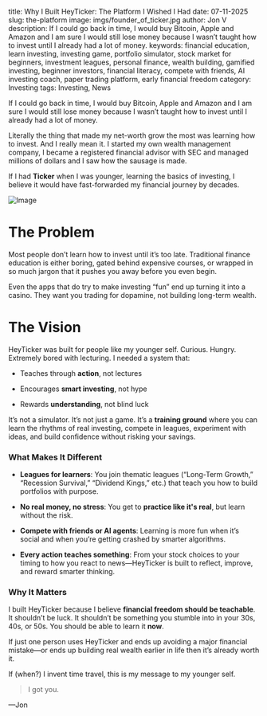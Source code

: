title: Why I Built HeyTicker: The Platform I Wished I Had
date: 07-11-2025
slug: the-platform
image: imgs/founder_of_ticker.jpg
author: Jon V
description: If I could go back in time, I would buy Bitcoin, Apple and Amazon and I am sure I would still lose money because I wasn’t taught how to invest until I already had a lot of money.
keywords: financial education, learn investing, investing game, portfolio simulator, stock market for beginners, investment leagues, personal finance, wealth building, gamified investing, beginner investors, financial literacy, compete with friends, AI investing coach, paper trading platform, early financial freedom
category: Investing
tags: Investing, News



If I could go back in time, I would buy Bitcoin, Apple and Amazon and I am sure I would still lose money because I wasn’t taught how to invest until I already had a lot of money.



Literally the thing that made my net-worth grow the most was learning how to invest. And I really mean it. I started my own wealth management company, I became a registered financial advisor with SEC and managed millions of dollars and I saw how the sausage is made.



If I had **Ticker** when I was younger, learning the basics of investing, I believe it would have fast-forwarded my financial journey by decades.



![Image](imgs/image_4544217431829357999jpg.png)

# The Problem



Most people don’t learn how to invest until it’s too late. Traditional finance education is either boring, gated behind expensive courses, or wrapped in so much jargon that it pushes you away before you even begin.



Even the apps that do try to make investing “fun” end up turning it into a casino. They want you trading for dopamine, not building long-term wealth.



# The Vision



HeyTicker was built for people like my younger self. Curious. Hungry. Extremely bored with lecturing. I needed a system that:



- Teaches through **action**, not lectures

- Encourages **smart investing**, not hype

- Rewards **understanding**, not blind luck



It’s not a simulator. It’s not just a game. It’s a **training ground** where you can learn the rhythms of real investing, compete in leagues, experiment with ideas, and build confidence without risking your savings.



### What Makes It Different



- **Leagues for learners**: You join thematic leagues (“Long-Term Growth,” “Recession Survival,” “Dividend Kings,” etc.) that teach you how to build portfolios with purpose.

- **No real money, no stress**: You get to **practice like it's real**, but learn without the risk.

- **Compete with friends or AI agents**: Learning is more fun when it’s social and when you’re getting crashed by smarter algorithms.

- **Every action teaches something**: From your stock choices to your timing to how you react to news—HeyTicker is built to reflect, improve, and reward smarter thinking.



### Why It Matters



I built HeyTicker because I believe **financial freedom should be teachable**. It shouldn’t be luck. It shouldn’t be something you stumble into in your 30s, 40s, or 50s. You should be able to learn it **now**.



If just one person uses HeyTicker and ends up avoiding a major financial mistake—or ends up building real wealth earlier in life then it’s already worth it.



If (when?) I invent time travel, this is my message to my younger self.



> I got you.



—Jon



